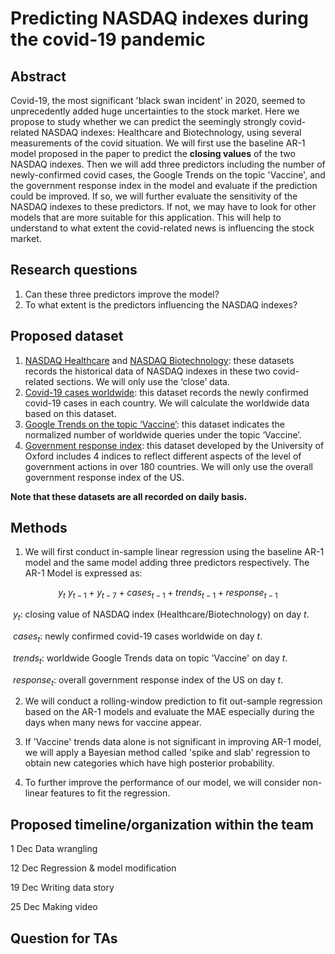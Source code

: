 # Predicting NASDAQ indexes during the covid-19 pandemic

## Abstract

Covid-19, the most significant 'black swan incident' in 2020, seemed to unprecedently added huge uncertainties to the stock market. Here we propose to study whether we can predict the seemingly strongly covid-related NASDAQ indexes: Healthcare and Biotechnology, using several measurements of the covid situation. We will first use the baseline AR-1 model proposed in the paper to predict the **closing values** of the two NASDAQ indexes. Then we will add three predictors including the number of newly-confirmed covid cases, the Google Trends on the topic 'Vaccine', and the government response index in the model and evaluate if the prediction could be improved. If so, we will further evaluate the sensitivity of the NASDAQ indexes to these predictors. If not, we may have to look for other models that are more suitable for this application. This will help to understand to what extent the covid-related news is influencing the stock market.

## Research questions

1. Can these three predictors improve the model?
2. To what extent is the predictors influencing the NASDAQ indexes?

## Proposed dataset

1. [NASDAQ Healthcare](https://finance.yahoo.com/quote/^IXHC/history?p=^IXHC) and [NASDAQ Biotechnology](https://finance.yahoo.com/quote/^NBI/history?p=^NBI): these datasets records the historical data of NASDAQ indexes in these two covid-related sections. We will only use the ‘close’ data.
2. [Covid-19 cases worldwide](https://data.europa.eu/euodp/en/data/dataset/covid-19-coronavirus-data/resource/260bbbde-2316-40eb-aec3-7cd7bfc2f590): this dataset records the newly confirmed covid-19 cases in each country. We will calculate the worldwide data based on this dataset.
3. [Google Trends on the topic ‘Vaccine’](https://trends.google.com/trends/explore?q=%2Fm%2F07__7&geo=US): this dataset indicates the normalized number of worldwide queries under the topic ‘Vaccine’.
4. [Government response index](#data): this dataset developed by the University of Oxford includes 4 indices to reflect different aspects of the level of government actions in over 180 countries. We will only use the overall government response index of the US.

**Note that these datasets are all recorded on daily basis.**

## Methods

1. We will first conduct in-sample linear regression using the baseline AR-1 model  and the same model adding three predictors respectively. The AR-1 Model is expressed as: 

$$
y_t ~ y_{t-1} + y_{t-7} + cases_{t-1} + trends_{t-1} + response_{t-1}
$$

​		$y_t$: closing value of NASDAQ index (Healthcare/Biotechnology) on day $t$.

​		$cases_t$: newly confirmed covid-19 cases worldwide on day $t$.

​		$trends_t$: worldwide Google Trends data on topic 'Vaccine' on day $t$.

​		$response_t$: overall government response index of the US on day $t$.

2. We will conduct a rolling-window prediction to fit out-sample regression based on the AR-1 models and evaluate the MAE especially during the days when many news for vaccine appear. 

3. If 'Vaccine' trends data alone is not significant in improving AR-1 model, we will apply a Bayesian method called 'spike and slab' regression to obtain new categories which have high posterior probability.

4. To further improve the performance of our model, we will consider non-linear features to fit the regression.

## Proposed timeline/organization within the team

1 Dec	  Data wrangling

12 Dec	Regression & model modification

19 Dec	Writing data story

25 Dec	Making video

## Question for TAs

 